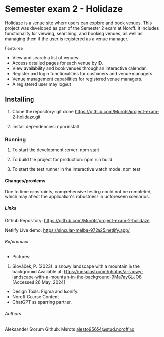 # Semester exam 2 - Holidaze

Holidaze is a venue site where users can explore and book venues. This project was developed as part of the Semester 2 exam at Noroff. It includes functionality for viewing, searching, and booking venues, as well as managing them if the user is registered as a venue manager.

Features

- View and search a list of venues.
- Access detailed pages for each venue by ID.
- View availability and book venues through an interactive calendar.
- Register and login functionalities for customers and venue managers.
- Venue management capabilities for registered venue managers.
- A registered user may logout

## Installing

1. Clone the repository:
   git clone https://github.com/Murots/project-exam-2-holidaze.git

2. Install dependencies:
   npm install

### Running

1. To start the development server:
   npm start

2. To build the project for production:
   npm run build

3. To start the test runner in the interactive watch mode:
   npm test

#### Changes/problems

Due to time constraints, comprehensive testing could not be completed, which may affect the application's robustness in unforeseen scenarios.

##### Links

Github Repository:
https://github.com/Murots/project-exam-2-holidaze

Netlify Live demo:
https://singular-melba-972a25.netlify.app/

###### References

- Pictures:

1. Slováček, P. (2023). a snowy landscape with a mountain in the background
   Available at: https://unsplash.com/photos/a-snowy-landscape-with-a-mountain-in-the-background-9Ma7ayGLJO8 [Accessed 26 May. 2024]

- Design Tools: Figma and Iconify.
- Noroff Course Content
- ChatGPT as sparring partner.

###### Authors

Aleksander Storum
Github: Murots
alesto95654@stud.noroff.no
